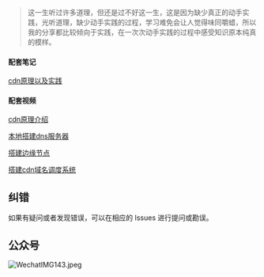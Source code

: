 > 这一生听过许多道理，但还是过不好这一生，这是因为缺少真正的动手实践，光听道理，缺少动手实践的过程，学习难免会让人觉得味同嚼蜡，所以我的分享都比较倾向于实践，在一次次动手实践的过程中感受知识原本纯真的模样。


#### 配套笔记
[cdn原理以及实践](https://mp.weixin.qq.com/s?__biz=MzU3NjY5MjY2Ng==&mid=2247487055&idx=1&sn=16571f43c875d7508e7f0f05ec3df0bd&chksm=fd11469aca66cf8ca1330b642cb970acd593348b8b7ff6112e798be7b39a49be59126a4dde60#rd)



#### 配套视频

[cdn原理介绍](https://www.bilibili.com/video/BV19W4y1Q7yW)

[本地搭建dns服务器](https://www.bilibili.com/video/BV1Zs4y1y7CT)

[搭建边缘节点](https://www.bilibili.com/video/BV15k4y1u7wh/)

[搭建cdn域名调度系统](https://www.bilibili.com/video/BV1Qz4y1H7k5/)

## 纠错

如果有疑问或者发现错误，可以在相应的 Issues 进行提问或勘误。


## 公众号

![WechatIMG143.jpeg](https://s2.loli.net/2023/04/12/QzqyFU6tjAxKame.jpg)